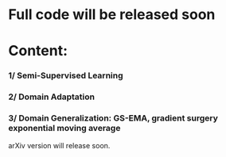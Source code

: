 # Full code will be released soon

# Content:
### 1/ Semi-Supervised Learning

### 2/ Domain Adaptation

### 3/ Domain Generalization: GS-EMA, gradient surgery exponential moving average

arXiv version will release soon.
